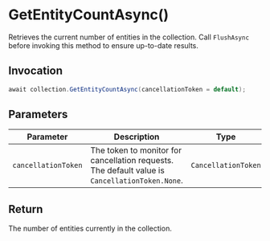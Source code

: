 # GetEntityCountAsync()

Retrieves the current number of entities in the collection. Call `FlushAsync` before invoking this method to ensure up-to-date results.

## Invocation

```c#
await collection.GetEntityCountAsync(cancellationToken = default);
```

## Parameters

| Parameter           | Description                                                                                                 | Type                            | Required |
| ------------------- | ----------------------------------------------------------------------------------------------------------- | ------------------------------- | -------- |
| `cancellationToken` | The token to monitor for cancellation requests. The default value is `CancellationToken.None`.              | `CancellationToken`             | False    |

## Return

The number of entities currently in the collection.
